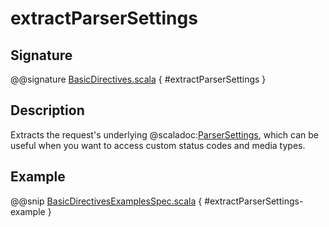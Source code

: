 # extractParserSettings

## Signature

@@signature [BasicDirectives.scala](../../../../../../../../../akka-http/src/main/scala/akka/http/scaladsl/server/directives/BasicDirectives.scala) { #extractParserSettings }

## Description

Extracts the request's underlying @scaladoc:[ParserSettings](akka.http.scaladsl.settings.ParserSettings), which can be useful when you want to access custom status codes and media types.

## Example

@@snip [BasicDirectivesExamplesSpec.scala](../../../../../../../test/scala/docs/http/scaladsl/server/directives/BasicDirectivesExamplesSpec.scala) { #extractParserSettings-example }
